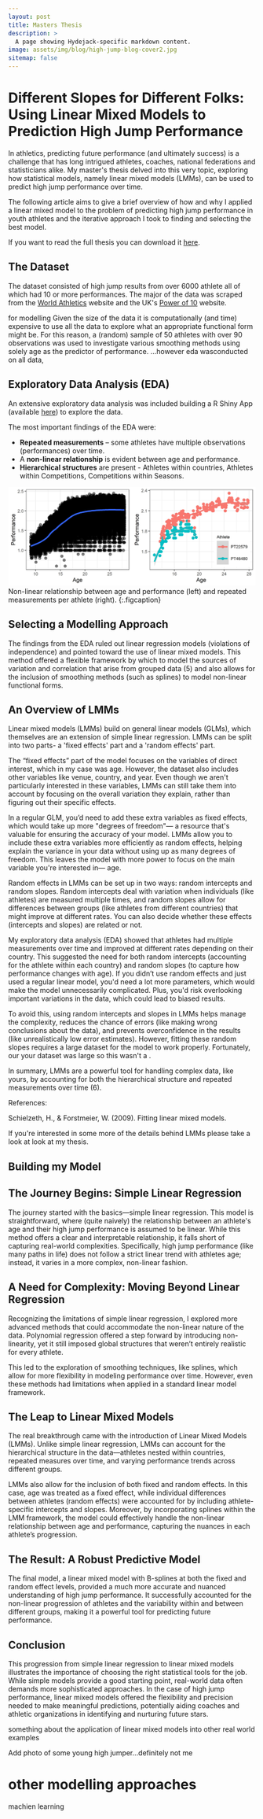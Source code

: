 ```yaml
---
layout: post
title: Masters Thesis
description: >
  A page showing Hydejack-specific markdown content.
image: assets/img/blog/high-jump-blog-cover2.jpg
sitemap: false
---
```


# Different Slopes for Different Folks: Using Linear Mixed Models to Prediction High Jump Performance

In athletics, predicting future performance (and ultimately success) is a challenge that has long intrigued athletes, coaches, national federations and statisticians alike. My master's thesis delved into this very topic, exploring how statistical models, namely linear mixed models (LMMs), can be used to predict high jump performance over time.

The following article aims to give a brief overview of how and why I applied a linear mixed model to the problem of predicting high jump performance in youth athletes and the iterative approach I took to finding and selecting the best model.

If you want to read the full thesis you can download it [here](https://raw.githubusercontent.com/datawithjack/masters-thesis/main/Jack-Andrew-Masters-Thesis.pdf).

## The Dataset

The dataset consisted of high jump results from over 6000 athlete all of which had 10 or more performances. The major of the data was scraped from the [World Athletics](https://worldathletics.org/) website and the UK's [Power of 10](https://www.thepowerof10.info/) website. 

for modelling Given the size of the data it is computationally (and time) expensive to use all the data to explore what an appropriate functional form might be.   For this reason, a (random) sample of 50 athletes with over 90 observations was used to investigate various smoothing methods using solely age as the predictor of performance. ...however eda wasconducted on all data,

## Exploratory Data Analysis (EDA)
An extensive exploratory data analysis was included building a R Shiny App (available [here]()) to explore the data.

The most important findings of the EDA were:

* **Repeated measurements** – some athletes have multiple observations (performances) over time.
* A **non-linear relationship** is evident between age and performance.
* **Hierarchical structures** are present - Athletes within countries, Athletes within Competitions, Competitions within Seasons.

![EDA](https://raw.githubusercontent.com/datawithjack/datawithjack.github.io/main/assets/img/blog/eda-chart.jpg)
Non-linear relationship between age and performance (left) and repeated measurements per athlete (right).
{:.figcaption}
 

## Selecting a Modelling Approach

The findings from the EDA ruled out linear regression models (violations of independence) and pointed toward the use of linear mixed models. This method offered a flexible framework by which to model the sources of variation and correlation that arise from grouped data (5) and also allows for the inclusion of smoothing methods (such as splines) to model non-linear functional forms.

## An Overview of LMMs

Linear mixed models (LMMs) build on general linear models (GLMs), which themselves are an extension of simple linear regression. LMMs can be split into two parts- a 'fixed effects' part and a 'random effects' part. 


The “fixed effects” part of the model focuses on the variables of direct interest, which in my case was age. However, the dataset also includes other variables like venue, country, and year. Even though we aren't particularly interested in these variables, LMMs can still take them into account by focusing on the overall variation they explain, rather than figuring out their specific effects.

In a regular GLM, you’d need to add these extra variables as fixed effects, which would take up more "degrees of freedom"— a resource that's valuable for ensuring the accuracy of your model. LMMs allow you to include these extra variables more efficiently as random effects, helping explain the variance in your data without using up as many degrees of freedom. This leaves the model with more power to focus on the main variable you're interested in— age.

Random effects in LMMs can be set up in two ways: random intercepts and random slopes. Random intercepts deal with variation when individuals (like athletes) are measured multiple times, and random slopes allow for differences between groups (like athletes from different countries) that might improve at different rates. You can also decide whether these effects (intercepts and slopes) are related or not.

My exploratory data analysis (EDA) showed that athletes had multiple measurements over time and improved at different rates depending on their country. This suggested the need for both random intercepts (accounting for the athlete within each country) and random slopes (to capture how performance changes with age). If you didn’t use random effects and just used a regular linear model, you'd need a lot more parameters, which would make the model unnecessarily complicated. Plus, you'd risk overlooking important variations in the data, which could lead to biased results.

To avoid this, using random intercepts and slopes in LMMs helps manage the complexity, reduces the chance of errors (like making wrong conclusions about the data), and prevents overconfidence in the results (like unrealistically low error estimates). However, fitting these random slopes requires a large dataset for the model to work properly. Fortunately, our your dataset was large so this wasn't a .

In summary, LMMs are a powerful tool for handling complex data, like yours, by accounting for both the hierarchical structure and repeated measurements over time (6).

References:

Schielzeth, H., & Forstmeier, W. (2009). Fitting linear mixed models.

If you're interested in some more of the details behind LMMs please take a look at look at my thesis.


## Building my Model




## The Journey Begins: Simple Linear Regression

The journey started with the basics—simple linear regression. This model is straightforward, where (quite naively) the relationship between an athlete's age and their high jump performance is assumed to be linear. While this method offers a clear and interpretable relationship, it falls short of capturing real-world complexities. Specifically, high jump performance (like many paths in life) does not follow a strict linear trend with athletes age; instead, it varies in a more complex, non-linear fashion.

## A Need for Complexity: Moving Beyond Linear Regression

Recognizing the limitations of simple linear regression, I explored more advanced methods that could accommodate the non-linear nature of the data. Polynomial regression offered a step forward by introducing non-linearity, yet it still imposed global structures that weren’t entirely realistic for every athlete.

This led to the exploration of smoothing techniques, like splines, which allow for more flexibility in modeling performance over time. However, even these methods had limitations when applied in a standard linear model framework.

## The Leap to Linear Mixed Models

The real breakthrough came with the introduction of Linear Mixed Models (LMMs). Unlike simple linear regression, LMMs can account for the hierarchical structure in the data—athletes nested within countries, repeated measures over time, and varying performance trends across different groups.

LMMs also allow for the inclusion of both fixed and random effects. In this case, age was treated as a fixed effect, while individual differences between athletes (random effects) were accounted for by including athlete-specific intercepts and slopes. Moreover, by incorporating splines within the LMM framework, the model could effectively handle the non-linear relationship between age and performance, capturing the nuances in each athlete’s progression.

## The Result: A Robust Predictive Model

The final model, a linear mixed model with B-splines at both the fixed and random effect levels, provided a much more accurate and nuanced understanding of high jump performance. It successfully accounted for the non-linear progression of athletes and the variability within and between different groups, making it a powerful tool for predicting future performance.

## Conclusion

This progression from simple linear regression to linear mixed models illustrates the importance of choosing the right statistical tools for the job. While simple models provide a good starting point, real-world data often demands more sophisticated approaches. In the case of high jump performance, linear mixed models offered the flexibility and precision needed to make meaningful predictions, potentially aiding coaches and athletic organizations in identifying and nurturing future stars.

something about the application of linear mixed models into other real world examples

Add photo of some young high jumper...definitely not me 

# other modelling approaches
machien learning


